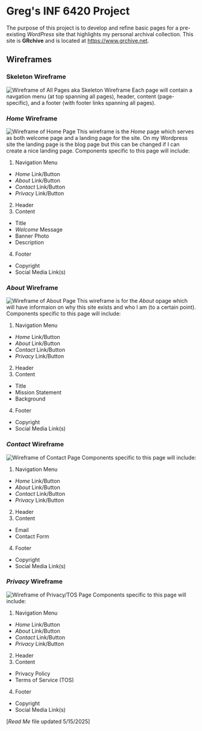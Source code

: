 # Greg's INF 6420 Project
The purpose of this project is to develop and refine basic pages for a pre-existing *WordPress* site that highlights my personal archival collection. This site is **GRchive** and is located at https://www.grchive.net.
## Wireframes
### Skeleton Wireframe
![Wireframe of All Pages aka Skeleton Wireframe](wireframes\1-skeleton-wireframe.jpg)
Each page will contain a navgation menu (at top spanning all pages), header, content (page-specific), and a footer (with footer links spanning all pages).
### *Home* Wireframe
![Wireframe of Home Page](wireframes\2-home-wireframe.jpg)
This wireframe is the *Home* page which serves as both welcome page and a landing page for the site. On my Wordpress site the landing page is the blog page but this can be changed if I can create a nice landing page.
Components specific to this page will include:
1. Navigation Menu
- *Home* Link/Button
- *About* Link/Button
- *Contact* Link/Button
- *Privacy* Link/Button
2. Header
3. Content
- Title
- *Welcome* Message
- Banner Photo
- Description
4. Footer
- Copyright
- Social Media Link(s)
### *About* Wireframe
![Wireframe of About Page](wireframes\3-about-wireframe.jpg)
This wireframe is for the *About* opage which will have informaion on why this site exists and who I am (to a certain point). 
Components specific to this page will include:
1. Navigation Menu
- *Home* Link/Button
- *About* Link/Button
- *Contact* Link/Button
- *Privacy* Link/Button
2. Header
3. Content
- Title
- Mission Statement
- Background
4. Footer
- Copyright
- Social Media Link(s)
### *Contact* Wireframe
![Wireframe of Contact Page](wireframes\4-contact-wireframe.jpg)
Components specific to this page will include:
1. Navigation Menu
- *Home* Link/Button
- *About* Link/Button
- *Contact* Link/Button
- *Privacy* Link/Button
2. Header
3. Content
- Email
- Contact Form
4. Footer
- Copyright
- Social Media Link(s)
### *Privacy* Wireframe
![Wireframe of Privacy/TOS Page](wireframes\5-privacy-wireframe.jpg)
Components specific to this page will include:
1. Navigation Menu
- *Home* Link/Button
- *About* Link/Button
- *Contact* Link/Button
- *Privacy* Link/Button
2. Header
3. Content
- Privacy Policy
- Terms of Service (TOS)
4. Footer
- Copyright
- Social Media Link(s)

[*Read Me* file updated 5/15/2025]
